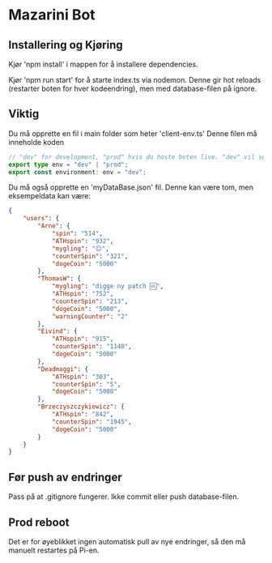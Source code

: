 # Mazarini Bot

## Installering og Kjøring

Kjør 'npm install' i mappen for å installere dependencies.

Kjør 'npm run start' for å starte index.ts via nodemon. Denne gir hot reloads (restarter boten for hver kodeendring), men med database-filen på ignore.


## Viktig
Du må opprette en fil i main folder som heter 'client-env.ts'
Denne filen må inneholde koden
```typescript
// "dev" for development, "prod" hvis du hoste boten live. "dev" vil sende warning hvis folk bruke boten mens du utvikle
export type env = "dev" | "prod";
export const environment: env = "dev";
```

Du må også opprette en 'myDataBase.json' fil. Denne kan være tom, men eksempeldata kan være:
```json
{
    "users": {
        "Arne": {
            "spin": "514",
            "ATHspin": "932",
            "mygling": "😊",
            "counterSpin": "321",
            "dogeCoin": "5000"
        },
        "ThomasW": {
            "mygling": "digge ny patch 🆒",
            "ATHspin": "752",
            "counterSpin": "213",
            "dogeCoin": "5000",
            "warningCounter": "2"
        },
        "Eivind": {
            "ATHspin": "915",
            "counterSpin": "1140",
            "dogeCoin": "5000"
        },
        "Deadmaggi": {
            "ATHspin": "303",
            "counterSpin": "5",
            "dogeCoin": "5000"
        },
        "Brzeczyszczykiewicz": {
            "ATHspin": "842",
            "counterSpin": "1945",
            "dogeCoin": "5000"
        }
    }
}
```

## Før push av endringer

Pass på at .gitignore fungerer. Ikke commit eller push database-filen. 

## Prod reboot

Det er for øyeblikket ingen automatisk pull av nye endringer, så den må manuelt restartes på Pi-en. 

